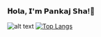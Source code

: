 ### 𝐇𝗼𝗹𝗮, 𝗜'𝗺 𝗣𝗮𝗻𝗸𝗮𝗷 𝗦𝗵𝗮!👋
<!--
**pankaj1610/pankaj1610** is a ✨ _special_ ✨ repository because its `README.md` (this file) appears on your GitHub profile.

Here are some ideas to get you started:

- 🔭 I’m currently working on ...
- 🌱 I’m currently learning ...
- 👯 I’m looking to collaborate on ...
- 🤔 I’m looking for help with ...
- 💬 Ask me about ...
- 📫 How to reach me: ...
- 😄 Pronouns: ...
- ⚡ Fun fact: ...
-->
![alt text](https://github-readme-stats.vercel.app/api?username=pankaj1610&&show_icons=true&title_color=ffffff&icon_color=bb2acf&text_color=daf7dc&bg_color=151515)
[![Top Langs](https://github-readme-stats.vercel.app/api/top-langs/?username=pankaj1610&langs_count=8)](https://github.com/pankaj1610/github-readme-stats)
